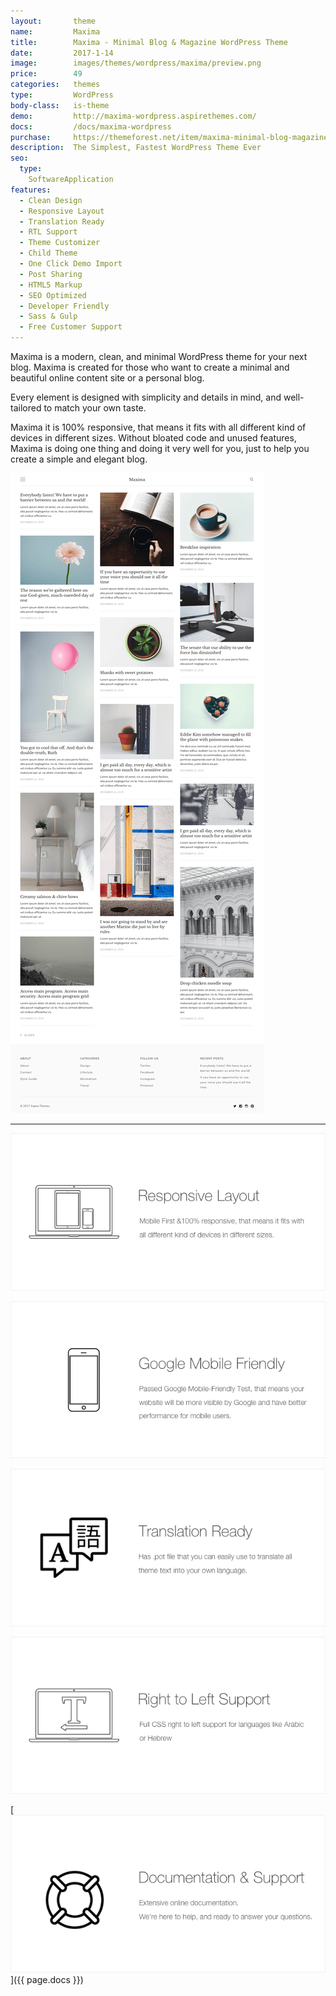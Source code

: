 ```yaml
---
layout:       theme
name:         Maxima
title:        Maxima - Minimal Blog & Magazine WordPress Theme
date:         2017-1-14
image:        images/themes/wordpress/maxima/preview.png
price:        49
categories:   themes
type:         WordPress
body-class:   is-theme
demo:         http://maxima-wordpress.aspirethemes.com/
docs:         /docs/maxima-wordpress
purchase:     https://themeforest.net/item/maxima-minimal-blog-magazine-wordpress-theme/19256614?ref=aspirethemes
description:  The Simplest, Fastest WordPress Theme Ever
seo:
  type:
    SoftwareApplication
features:
  - Clean Design
  - Responsive Layout
  - Translation Ready
  - RTL Support
  - Theme Customizer
  - Child Theme
  - One Click Demo Import
  - Post Sharing
  - HTML5 Markup
  - SEO Optimized
  - Developer Friendly
  - Sass & Gulp
  - Free Customer Support
---
```


Maxima is a modern, clean, and minimal WordPress theme for your next blog. Maxima is created for those who want to create a minimal and beautiful online content site or a personal blog.

Every element is designed with simplicity and details in mind, and well-tailored to match your own taste.

Maxima it is 100% responsive, that means it fits with all different kind of devices in different sizes. Without bloated code and unused features, Maxima is doing one thing and doing it very well for you, just to help you create a simple and elegant blog.

![maxima-ghost-full-preview](/images/themes/wordpress/maxima/full-preview.png)

---

![responsive](/images/themes/wordpress/shared/responsive.png)

![mobile-friendly](/images/themes/wordpress/shared/mobile-friendly.png)

![translation](/images/themes/wordpress/shared/translation.png)

![rtl](/images/themes/wordpress/shared/rtl.png)

[![support-docs](/images/themes/wordpress/shared/support-docs.png)]({{ page.docs }})